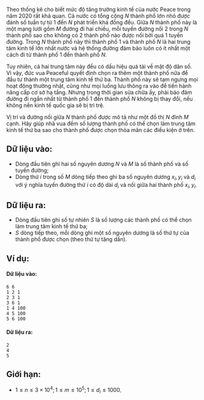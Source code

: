 Theo thống kê cho biết mức độ tăng trưởng kinh tế của nước Peace trong năm $2020$ rất khả quan. Cả nước có tổng cộng $N$ thành phố lớn nhỏ được đánh số tuần tự từ $1$ đến $N$ phát triển khá đồng đều. Giữa $N$ thành phố này là một mạng lưới gồm $M$ đường đi hai chiều, mỗi tuyến đường nối $2$ trong $N$ thành phố sao cho không có $2$ thành phố nào được nối bởi quá $1$ tuyến đường. Trong $N$ thành phố này thì thành phố $1$ và thành phố $N$ là hai trung tâm kinh tế lớn nhất nước và hệ thống đường đảm bảo luôn có ít nhất một cách đi từ thành phố $1$ đến thành phố $N$.

Tuy nhiên, cả hai trung tâm này đều có dấu hiệu quá tải về mật độ dân số. Vì vậy, đức vua Peaceful quyết định chọn ra thêm một thành phố nữa để đầu tư thành một trung tâm kinh tế thứ ba. Thành phố này sẽ tạm ngưng mọi hoạt động thường nhật, cũng như mọi luồng lưu thông ra vào để tiến hành nâng cấp cơ sở hạ tầng. Nhưng trong thời gian sửa chữa ấy, phải bảo đảm đường đi ngắn nhất từ thành phố $1$ đến thành phố $N$ không bị thay đổi, nếu không nền kinh tế quốc gia sẽ bị trì trệ.

Vị trí và đường nối giữa $N$ thành phố được mô tả như một đồ thị $N$ đỉnh $M$ cạnh. Hãy giúp nhà vua đếm số lượng thành phố có thể chọn làm trung tâm kinh tế thứ ba sao cho thành phố được chọn thỏa mãn các điều kiện ở trên.

## Dữ liệu vào:
- Dòng đầu tiên ghi hai số nguyên dương $N$ và $M$ là số thành phố và số tuyến đường;
- Dòng thứ $i$ trong số $M$ dòng tiếp theo ghi ba số nguyên dương $x_i, y_i$ và $d_i$ với ý nghĩa tuyến đường thứ $i$ có độ dài $d_i$ và nối giữa hai thành phố $x_i, y_i$.

## Dữ liệu ra:
- Dòng đầu tiên ghi số tự nhiên $S$ là số lượng các thành phố có thể chọn làm trung tâm kinh tế thứ ba;
- $S$ dòng tiếp theo, mỗi dòng ghi một số nguyên dương là số thứ tự của thành phố được chọn (theo thứ tự tăng dần).

## Ví dụ:
#### Dữ liệu vào:
```
6 6
1 2 1
2 3 1
3 6 1
1 4 100
4 5 100
5 6 100
```

#### Dữ liệu ra:
```
2
4
5
```

## Giới hạn:
- $1 ≤ n ≤ 3×10^4; 1 ≤ m ≤ 10^5; 1 ≤ d_i ≤ 1000$.